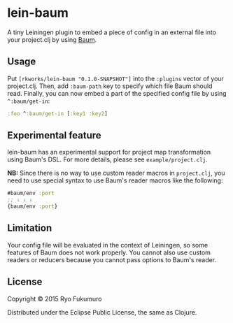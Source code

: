 # lein-baum

A tiny Leiningen plugin to embed a piece of config in an external file
into your project.clj by using [Baum](https://github.com/rkworks/baum).

## Usage

Put `[rkworks/lein-baum "0.1.0-SNAPSHOT"]` into the `:plugins` vector
of your project.clj. Then, add `:baum-path` key to specify which file
Baum should read. Finally, you can now embed a part of the specified
config file by using `^:baum/get-in`:

```clj
:foo ^:baum/get-in [:key1 :key2]
```

## Experimental feature

lein-baum has an experimental support for project map transformation
using Baum's DSL. For more details, please see `example/project.clj`.

**NB:** Since there is no way to use custom reader macros in
 `project.clj`, you need to use special syntax to use Baum's reader
 macros like the following:

```clj
#baum/env :port
;; ↓ ↓ ↓
{baum/env :port}
```

## Limitation

Your config file will be evaluated in the context of Leiningen, so
some features of Baum does not work properly. You cannot also use
custom readers or reducers because you cannot pass options to Baum's
reader.

## License

Copyright © 2015 Ryo Fukumuro

Distributed under the Eclipse Public License, the same as Clojure.
